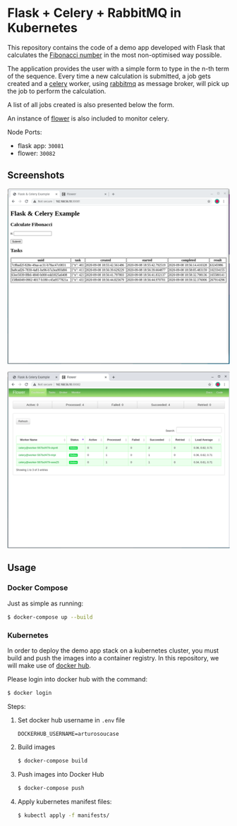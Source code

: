 # Flask + Celery + RabbitMQ in Kubernetes
This repository contains the code of a demo app developed with Flask that calculates the [Fibonacci number](https://en.wikipedia.org/wiki/Fibonacci_number) in the most non-optimised way possible. 

The application provides the user with a simple form to type in the n-th term of the sequence. Every time a new calculation is submitted, a job gets created and a [celery](https://github.com/celery/celery) worker, using [rabbitmq](https://www.rabbitmq.com) as message broker,  will pick up the job to perform the calculation. 

A list of all jobs created is also presented below the form. 

An instance of [flower](https://github.com/mher/flower) is also included to monitor celery. 

Node Ports: 

- flask app: `30081`
- flower: `30082`



## Screenshots

![](resources/images/screenshot_01.png)

![](resources/images/screenshot_02.png)



## Usage

### Docker Compose

Just as simple as running:

```bash
$ docker-compose up --build
```



### Kubernetes

In order to deploy the demo app stack on a kubernetes cluster, you must build and push the images into a container registry. In this repository, we will make use of [docker hub](https://hub.docker.com).

Please login into docker hub with the command:

```bash
$ docker login
```



Steps:

1. Set docker hub username in `.env` file

    ```
    DOCKERHUB_USERNAME=arturosoucase
    ```

2. Build images

      ```bash
    $ docker-compose build
      ```

3. Push images into Docker Hub

      ```bash
    $ docker-compose push
      ```

4. Apply kubernetes manifest files:

    ```bash
    $ kubectl apply -f manifests/
    ```

